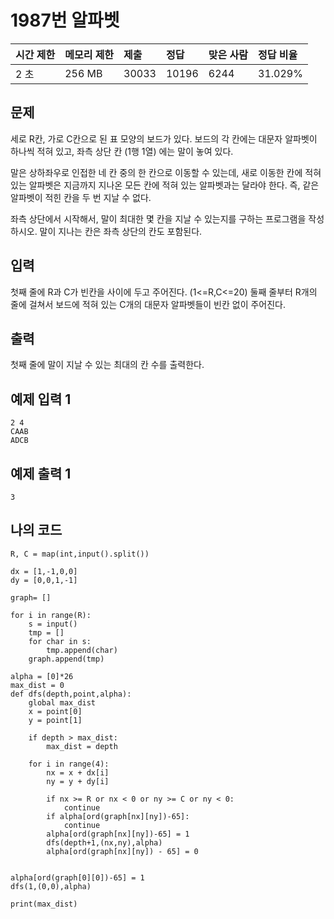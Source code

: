 # 1987번 알파벳

| 시간 제한 | 메모리 제한 | 제출  | 정답  | 맞은 사람 | 정답 비율 |
| :-------- | :---------- | :---- | :---- | :-------- | :-------- |
| 2 초      | 256 MB      | 30033 | 10196 | 6244      | 31.029%   |

## 문제

세로 R칸, 가로 C칸으로 된 표 모양의 보드가 있다. 보드의 각 칸에는 대문자 알파벳이 하나씩 적혀 있고, 좌측 상단 칸 (1행 1열) 에는 말이 놓여 있다.

말은 상하좌우로 인접한 네 칸 중의 한 칸으로 이동할 수 있는데, 새로 이동한 칸에 적혀 있는 알파벳은 지금까지 지나온 모든 칸에 적혀 있는 알파벳과는 달라야 한다. 즉, 같은 알파벳이 적힌 칸을 두 번 지날 수 없다.

좌측 상단에서 시작해서, 말이 최대한 몇 칸을 지날 수 있는지를 구하는 프로그램을 작성하시오. 말이 지나는 칸은 좌측 상단의 칸도 포함된다.

## 입력

첫째 줄에 R과 C가 빈칸을 사이에 두고 주어진다. (1<=R,C<=20) 둘째 줄부터 R개의 줄에 걸쳐서 보드에 적혀 있는 C개의 대문자 알파벳들이 빈칸 없이 주어진다.

## 출력

첫째 줄에 말이 지날 수 있는 최대의 칸 수를 출력한다.

## 예제 입력 1 

```
2 4
CAAB
ADCB
```

## 예제 출력 1 

```
3
```

## 나의 코드

```
R, C = map(int,input().split())

dx = [1,-1,0,0]
dy = [0,0,1,-1]

graph= []

for i in range(R):
    s = input()
    tmp = []
    for char in s:
        tmp.append(char)
    graph.append(tmp)

alpha = [0]*26
max_dist = 0
def dfs(depth,point,alpha):
    global max_dist
    x = point[0]
    y = point[1]

    if depth > max_dist:
        max_dist = depth

    for i in range(4):
        nx = x + dx[i]
        ny = y + dy[i]

        if nx >= R or nx < 0 or ny >= C or ny < 0:
            continue
        if alpha[ord(graph[nx][ny])-65]:
            continue
        alpha[ord(graph[nx][ny])-65] = 1
        dfs(depth+1,(nx,ny),alpha)
        alpha[ord(graph[nx][ny]) - 65] = 0


alpha[ord(graph[0][0])-65] = 1
dfs(1,(0,0),alpha)

print(max_dist)
```

